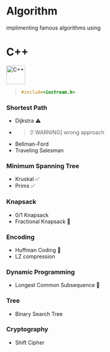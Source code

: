 # Algorithm

implimenting famous algorithms using 

# C++

<div align="left">
<img src="https://cdn.jsdelivr.net/gh/devicons/devicon@latest/icons/cplusplus/cplusplus-original.svg" height="50px" alt="C++" />
          
</div>



> ``` c++
> #include<iostream.h>
> ```


### Shortest Path
  - Dijkstra :warning:
  - > [! WARNING] 
    > wrong approach 
  - Bellman-Ford
  - Traveling Salesman

### Minimum Spanning Tree
  - Kruskal :white_check_mark:
  - Prims   :white_check_mark:

### Knapsack
  - 0/1 Knapsack
  - Fractional Knapsack  :construction:

### Encoding 
  - Huffman Coding :construction:
  - LZ compression 

### Dynamic Programming
  - Longest Common Subsequence :construction:



### Tree
  - Binary Search Tree


### Cryptography 
  - Shift Cipher










<!--


___
- Binary Tree
- Tree Travarsal
- Expression Tree
- Insert / Delete in Binary Search Tree
- Duplicate Data Removal 
- Kruskal 
- Prims 
- Dijkstra
___
-->
